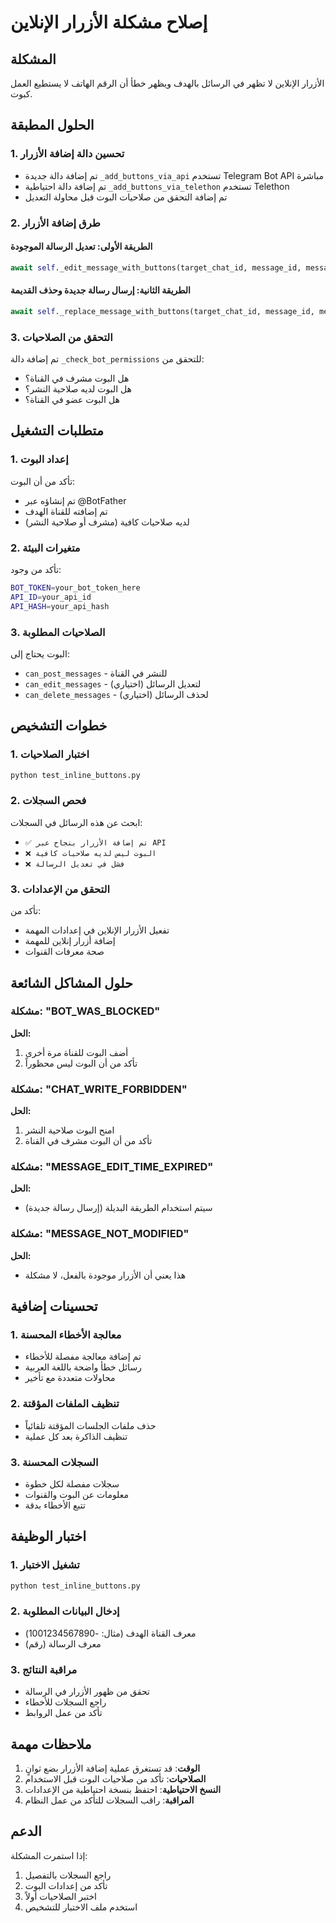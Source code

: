 # إصلاح مشكلة الأزرار الإنلاين

## المشكلة
الأزرار الإنلاين لا تظهر في الرسائل بالهدف ويظهر خطأ أن الرقم الهاتف لا يستطيع العمل كبوت.

## الحلول المطبقة

### 1. تحسين دالة إضافة الأزرار
- تم إضافة دالة جديدة `_add_buttons_via_api` تستخدم Telegram Bot API مباشرة
- تم إضافة دالة احتياطية `_add_buttons_via_telethon` تستخدم Telethon
- تم إضافة التحقق من صلاحيات البوت قبل محاولة التعديل

### 2. طرق إضافة الأزرار
#### الطريقة الأولى: تعديل الرسالة الموجودة
```python
await self._edit_message_with_buttons(target_chat_id, message_id, message_text, keyboard)
```

#### الطريقة الثانية: إرسال رسالة جديدة وحذف القديمة
```python
await self._replace_message_with_buttons(target_chat_id, message_id, message_text, keyboard)
```

### 3. التحقق من الصلاحيات
تم إضافة دالة `_check_bot_permissions` للتحقق من:
- هل البوت مشرف في القناة؟
- هل البوت لديه صلاحية النشر؟
- هل البوت عضو في القناة؟

## متطلبات التشغيل

### 1. إعداد البوت
تأكد من أن البوت:
- تم إنشاؤه عبر @BotFather
- تم إضافته للقناة الهدف
- لديه صلاحيات كافية (مشرف أو صلاحية النشر)

### 2. متغيرات البيئة
تأكد من وجود:
```bash
BOT_TOKEN=your_bot_token_here
API_ID=your_api_id
API_HASH=your_api_hash
```

### 3. الصلاحيات المطلوبة
البوت يحتاج إلى:
- `can_post_messages` - للنشر في القناة
- `can_edit_messages` - لتعديل الرسائل (اختياري)
- `can_delete_messages` - لحذف الرسائل (اختياري)

## خطوات التشخيص

### 1. اختبار الصلاحيات
```bash
python test_inline_buttons.py
```

### 2. فحص السجلات
ابحث عن هذه الرسائل في السجلات:
- `✅ تم إضافة الأزرار بنجاح عبر API`
- `❌ البوت ليس لديه صلاحيات كافية`
- `❌ فشل في تعديل الرسالة`

### 3. التحقق من الإعدادات
تأكد من:
- تفعيل الأزرار الإنلاين في إعدادات المهمة
- إضافة أزرار إنلاين للمهمة
- صحة معرفات القنوات

## حلول المشاكل الشائعة

### مشكلة: "BOT_WAS_BLOCKED"
**الحل:**
1. أضف البوت للقناة مرة أخرى
2. تأكد من أن البوت ليس محظوراً

### مشكلة: "CHAT_WRITE_FORBIDDEN"
**الحل:**
1. امنح البوت صلاحية النشر
2. تأكد من أن البوت مشرف في القناة

### مشكلة: "MESSAGE_EDIT_TIME_EXPIRED"
**الحل:**
- سيتم استخدام الطريقة البديلة (إرسال رسالة جديدة)

### مشكلة: "MESSAGE_NOT_MODIFIED"
**الحل:**
- هذا يعني أن الأزرار موجودة بالفعل، لا مشكلة

## تحسينات إضافية

### 1. معالجة الأخطاء المحسنة
- تم إضافة معالجة مفصلة للأخطاء
- رسائل خطأ واضحة باللغة العربية
- محاولات متعددة مع تأخير

### 2. تنظيف الملفات المؤقتة
- حذف ملفات الجلسات المؤقتة تلقائياً
- تنظيف الذاكرة بعد كل عملية

### 3. السجلات المحسنة
- سجلات مفصلة لكل خطوة
- معلومات عن البوت والقنوات
- تتبع الأخطاء بدقة

## اختبار الوظيفة

### 1. تشغيل الاختبار
```bash
python test_inline_buttons.py
```

### 2. إدخال البيانات المطلوبة
- معرف القناة الهدف (مثال: -1001234567890)
- معرف الرسالة (رقم)

### 3. مراقبة النتائج
- تحقق من ظهور الأزرار في الرسالة
- راجع السجلات للأخطاء
- تأكد من عمل الروابط

## ملاحظات مهمة

1. **الوقت**: قد تستغرق عملية إضافة الأزرار بضع ثوانٍ
2. **الصلاحيات**: تأكد من صلاحيات البوت قبل الاستخدام
3. **النسخ الاحتياطية**: احتفظ بنسخة احتياطية من الإعدادات
4. **المراقبة**: راقب السجلات للتأكد من عمل النظام

## الدعم

إذا استمرت المشكلة:
1. راجع السجلات بالتفصيل
2. تأكد من إعدادات البوت
3. اختبر الصلاحيات أولاً
4. استخدم ملف الاختبار للتشخيص